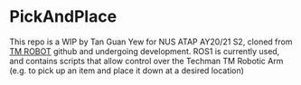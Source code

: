 # PickAndPlace
This repo is a WIP by Tan Guan Yew for NUS ATAP AY20/21 S2, cloned from [TM ROBOT](https://github.com/TechmanRobotInc/tmr_ros1) github and undergoing development. ROS1 is currently used, and contains scripts that allow control over the Techman TM Robotic Arm (e.g. to pick up an item and place it down at a desired location)
